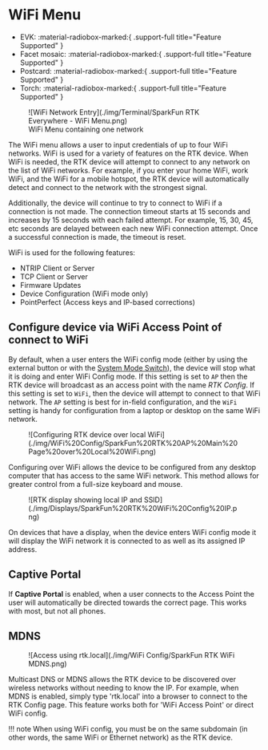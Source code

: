 # WiFi Menu

<!--
Compatibility Icons
====================================================================================

:material-radiobox-marked:{ .support-full title="Feature Supported" }
:material-radiobox-indeterminate-variant:{ .support-partial title="Feature Partially Supported" }
:material-radiobox-blank:{ .support-none title="Feature Not Supported" }
-->

<div class="grid cards fill" markdown>

- EVK: :material-radiobox-marked:{ .support-full title="Feature Supported" }
- Facet mosaic: :material-radiobox-marked:{ .support-full title="Feature Supported" }
- Postcard: :material-radiobox-marked:{ .support-full title="Feature Supported" }
- Torch: :material-radiobox-marked:{ .support-full title="Feature Supported" }

</div>

<figure markdown>
![WiFi Network Entry](./img/Terminal/SparkFun RTK Everywhere - WiFi Menu.png)
<figcaption markdown>
WiFi Menu containing one network
</figcaption>
</figure>

The WiFi menu allows a user to input credentials of up to four WiFi networks. WiFi is used for a variety of features on the RTK device. When WiFi is needed, the RTK device will attempt to connect to any network on the list of WiFi networks. For example, if you enter your home WiFi, work WiFi, and the WiFi for a mobile hotspot, the RTK device will automatically detect and connect to the network with the strongest signal.

Additionally, the device will continue to try to connect to WiFi if a connection is not made. The connection timeout starts at 15 seconds and increases by 15 seconds with each failed attempt. For example, 15, 30, 45, etc seconds are delayed between each new WiFi connection attempt. Once a successful connection is made, the timeout is reset.

WiFi is used for the following features:

- NTRIP Client or Server
- TCP Client or Server
- Firmware Updates
- Device Configuration (WiFi mode only)
- PointPerfect (Access keys and IP-based corrections)

## Configure device via WiFi Access Point of connect to WiFi

By default, when a user enters the WiFi config mode (either by using the external button or with the [System Mode Switch](https://docs.sparkfun.com/SparkFun_RTK_Everywhere_Firmware/menu_system/#mode-switch)), the device will stop what it is doing and enter WiFi Config mode. If this setting is set to `AP` then the RTK device will broadcast as an access point with the name *RTK Config*. If this setting is set to `WiFi`, then the device will attempt to connect to that WiFi network. The `AP` setting is best for in-field configuration, and the `WiFi` setting is handy for configuration from a laptop or desktop on the same WiFi network.

<figure markdown>
![Configuring RTK device over local WiFi](./img/WiFi%20Config/SparkFun%20RTK%20AP%20Main%20Page%20over%20Local%20WiFi.png)
<figcaption markdown>
</figcaption>
</figure>

Configuring over WiFi allows the device to be configured from any desktop computer that has access to the same WiFi network. This method allows for greater control from a full-size keyboard and mouse.

<figure markdown>
![RTK display showing local IP and SSID](./img/Displays/SparkFun%20RTK%20WiFi%20Config%20IP.png)
<figcaption markdown>
</figcaption>
</figure>

On devices that have a display, when the device enters WiFi config mode it will display the WiFi network it is connected to as well as its assigned IP address.

## Captive Portal

If **Captive Portal** is enabled, when a user connects to the Access Point the user will automatically be directed towards the correct page. This works with most, but not all phones.

## MDNS

<figure markdown>
![Access using rtk.local](./img/WiFi Config/SparkFun RTK WiFi MDNS.png)
<figcaption markdown>
</figcaption>
</figure>

Multicast DNS or MDNS allows the RTK device to be discovered over wireless networks without needing to know the IP. For example, when MDNS is enabled, simply type 'rtk.local' into a browser to connect to the RTK Config page. This feature works both for 'WiFi Access Point' or direct WiFi config.

!!! note
	When using WiFi config, you must be on the same subdomain (in other words, the same WiFi or Ethernet network) as the RTK device.
